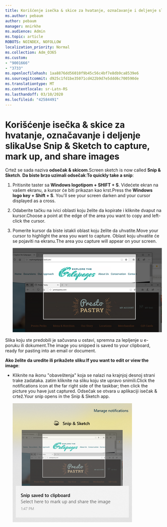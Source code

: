 ```yaml
---
title: Korišćenje isečka & skice za hvatanje, označavanje i deljenje slika
ms.author: pebaum
author: pebaum
manager: mnirkhe
ms.audience: Admin
ms.topic: article
ROBOTS: NOINDEX, NOFOLLOW
localization_priority: Normal
ms.collection: Adm_O365
ms.custom:
- "9001666"
- "3733"
ms.openlocfilehash: 1aa8876dd56010f9b45c56c4bf7e8db9ca8539e6
ms.sourcegitcommit: d925c1fd1be35071cd422b9d7e5ddd6c700590de
ms.translationtype: MT
ms.contentlocale: sr-Latn-RS
ms.lasthandoff: 03/10/2020
ms.locfileid: "42584491"
---
```

# <a name="use-snip--sketch-to-capture-mark-up-and-share-images"></a><span data-ttu-id="a0381-102">Korišćenje isečka & skice za hvatanje, označavanje i deljenje slika</span><span class="sxs-lookup"><span data-stu-id="a0381-102">Use Snip & Sketch to capture, mark up, and share images</span></span>

<span data-ttu-id="a0381-103">Crtež se sada naziva **odsečak & skicom**.</span><span class="sxs-lookup"><span data-stu-id="a0381-103">Screen sketch is now called **Snip & Sketch**.</span></span> <span data-ttu-id="a0381-104">**Da biste brzo uzimali odsečak**:</span><span class="sxs-lookup"><span data-stu-id="a0381-104">**To quickly take a snip**:</span></span>

1. <span data-ttu-id="a0381-105">Pritisnite taster sa **Windows logotipom + SHIFT + S**. Videćete ekran na vašem ekranu, a kursor će biti prikazan kao krst.</span><span class="sxs-lookup"><span data-stu-id="a0381-105">Press the **Windows logo key + Shift + S**. You'll see your screen darken and your cursor displayed as a cross.</span></span> 

2. <span data-ttu-id="a0381-106">Odaberite tačku na ivici oblasti koju želite da kopirate i kliknite dvaput na kursor.</span><span class="sxs-lookup"><span data-stu-id="a0381-106">Choose a point at the edge of the area you want to copy and left-click the cursor.</span></span> 

3. <span data-ttu-id="a0381-107">Pomerite kursor da biste istakli oblast koju želite da uhvatite.</span><span class="sxs-lookup"><span data-stu-id="a0381-107">Move your cursor to highlight the area you want to capture.</span></span> <span data-ttu-id="a0381-108">Oblast koju uhvatite će se pojaviti na ekranu.</span><span class="sxs-lookup"><span data-stu-id="a0381-108">The area you capture will appear on your screen.</span></span>

   ![slika istaknute selekcije](media/snipone.png)

<span data-ttu-id="a0381-110">Slika koju ste predobili je sačuvana u ostavi, spremna za lepljenje u e-poruku ili dokument.</span><span class="sxs-lookup"><span data-stu-id="a0381-110">The image you snipped is saved to your clipboard, ready for pasting into an email or document.</span></span> 

<span data-ttu-id="a0381-111">**Ako želite da uredite ili prikažete sliku**:</span><span class="sxs-lookup"><span data-stu-id="a0381-111">**If you want to edit or view the image**:</span></span> 

- <span data-ttu-id="a0381-112">Kliknite na ikonu "obaveštenja" koja se nalazi na krajnjoj desnoj strani trake zadataka. zatim kliknite na sliku koju ste upravo snimili.</span><span class="sxs-lookup"><span data-stu-id="a0381-112">Click the notifications icon at the far right side of the taskbar; then click the picture you have just captured.</span></span> <span data-ttu-id="a0381-113">Odsečak se otvara u aplikaciji isečak & crtež.</span><span class="sxs-lookup"><span data-stu-id="a0381-113">Your snip opens in the Snip & Sketch app.</span></span>

   ![slika slike koja se prikazuje u aplikaciji za isecanje](media/sniptwo.png)
